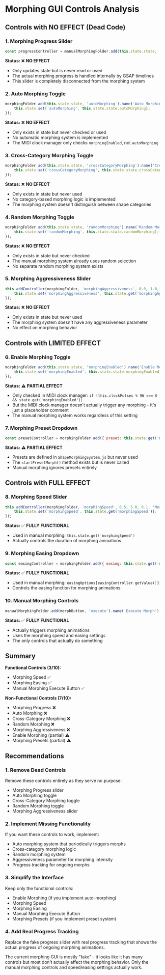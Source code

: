 # Morphing GUI Controls Analysis

## Controls with NO EFFECT (Dead Code)

### 1. **Morphing Progress Slider**
```javascript
const progressController = manualMorphingFolder.add(this.state.state, 'currentMorphProgress', 0, 1, 0.01).name('Morph Progress');
```
**Status:** ❌ **NO EFFECT**
- Only updates state but is never read or used
- The actual morphing progress is handled internally by GSAP timelines
- This slider is completely disconnected from the morphing system

### 2. **Auto Morphing Toggle**
```javascript
morphingFolder.add(this.state.state, 'autoMorphing').name('Auto Morphing').onChange(() => {
    this.state.set('autoMorphing', this.state.state.autoMorphing);
});
```
**Status:** ❌ **NO EFFECT**
- Only exists in state but never checked or used
- No automatic morphing system is implemented
- The MIDI clock manager only checks `morphingEnabled`, not `autoMorphing`

### 3. **Cross-Category Morphing Toggle**
```javascript
morphingFolder.add(this.state.state, 'crossCategoryMorphing').name('Cross-Category Morphing').onChange(() => {
    this.state.set('crossCategoryMorphing', this.state.state.crossCategoryMorphing);
});
```
**Status:** ❌ **NO EFFECT**
- Only exists in state but never used
- No category-based morphing logic is implemented
- The morphing system doesn't distinguish between shape categories

### 4. **Random Morphing Toggle**
```javascript
morphingFolder.add(this.state.state, 'randomMorphing').name('Random Morphing').onChange(() => {
    this.state.set('randomMorphing', this.state.state.randomMorphing);
});
```
**Status:** ❌ **NO EFFECT**
- Only exists in state but never checked
- The manual morphing system already uses random selection
- No separate random morphing system exists

### 5. **Morphing Aggressiveness Slider**
```javascript
this.addController(morphingFolder, 'morphingAggressiveness', 0.0, 1.0, 0.01, 'Morphing Aggressiveness', () => {
    this.state.set('morphingAggressiveness', this.state.get('morphingAggressiveness'));
});
```
**Status:** ❌ **NO EFFECT**
- Only exists in state but never used
- The morphing system doesn't have any aggressiveness parameter
- No effect on morphing behavior

## Controls with LIMITED EFFECT

### 6. **Enable Morphing Toggle**
```javascript
morphingFolder.add(this.state.state, 'morphingEnabled').name('Enable Morphing').onChange(() => {
    this.state.set('morphingEnabled', this.state.state.morphingEnabled);
});
```
**Status:** ⚠️ **PARTIAL EFFECT**
- Only checked in MIDI clock manager: `if (this.clockPulses % 96 === 0 && state.get('morphingEnabled'))`
- But the MIDI clock manager doesn't actually trigger any morphing - it's just a placeholder comment
- The manual morphing system works regardless of this setting

### 7. **Morphing Preset Dropdown**
```javascript
const presetController = morphingFolder.add({ preset: this.state.get('morphingPreset') }, 'preset', Object.keys(presetOptions)).name('Morphing Preset');
```
**Status:** ⚠️ **PARTIAL EFFECT**
- Presets are defined in `ShapeMorphingSystem.js` but never used
- The `startPresetMorph()` method exists but is never called
- Manual morphing ignores presets entirely

## Controls with FULL EFFECT

### 8. **Morphing Speed Slider**
```javascript
this.addController(morphingFolder, 'morphingSpeed', 0.5, 5.0, 0.1, 'Morphing Speed', () => {
    this.state.set('morphingSpeed', this.state.get('morphingSpeed'));
});
```
**Status:** ✅ **FULLY FUNCTIONAL**
- Used in manual morphing: `this.state.get('morphingSpeed')`
- Actually controls the duration of morphing animations

### 9. **Morphing Easing Dropdown**
```javascript
const easingController = morphingFolder.add({ easing: this.state.get('morphingEasing') }, 'easing', Object.keys(easingOptions)).name('Easing');
```
**Status:** ✅ **FULLY FUNCTIONAL**
- Used in manual morphing: `easingOptions[easingController.getValue()]`
- Controls the easing function for morphing animations

### 10. **Manual Morphing Controls**
```javascript
manualMorphingFolder.add(morphButton, 'execute').name('Execute Morph');
```
**Status:** ✅ **FULLY FUNCTIONAL**
- Actually triggers morphing animations
- Uses the morphing speed and easing settings
- The only controls that actually do something

## Summary

**Functional Controls (3/10):**
- Morphing Speed ✅
- Morphing Easing ✅  
- Manual Morphing Execute Button ✅

**Non-Functional Controls (7/10):**
- Morphing Progress ❌
- Auto Morphing ❌
- Cross-Category Morphing ❌
- Random Morphing ❌
- Morphing Aggressiveness ❌
- Enable Morphing (partial) ⚠️
- Morphing Presets (partial) ⚠️

## Recommendations

### 1. **Remove Dead Controls**
Remove these controls entirely as they serve no purpose:
- Morphing Progress slider
- Auto Morphing toggle
- Cross-Category Morphing toggle
- Random Morphing toggle
- Morphing Aggressiveness slider

### 2. **Implement Missing Functionality**
If you want these controls to work, implement:
- Auto morphing system that periodically triggers morphs
- Cross-category morphing logic
- Random morphing system
- Aggressiveness parameter for morphing intensity
- Progress tracking for ongoing morphs

### 3. **Simplify the Interface**
Keep only the functional controls:
- Enable Morphing (if you implement auto-morphing)
- Morphing Speed
- Morphing Easing
- Manual Morphing Execute Button
- Morphing Presets (if you implement preset system)

### 4. **Add Real Progress Tracking**
Replace the fake progress slider with real progress tracking that shows the actual progress of ongoing morphing animations.

The current morphing GUI is mostly "fake" - it looks like it has many controls but most don't actually affect the morphing behavior. Only the manual morphing controls and speed/easing settings actually work. 